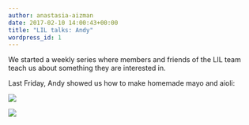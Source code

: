 ```yaml
---
author: anastasia-aizman
date: 2017-02-10 14:00:43+00:00
title: "LIL talks: Andy"
wordpress_id: 1
---
```


We started a weekly series where members and friends of the LIL team teach us about something they are interested in.

Last Friday, Andy showed us how to make homemade mayo and aioli:

![](https://librarylab.law.harvard.edu/blog/wp-content/uploads/2017/02/IMG_20170203_141400.jpg)

![](https://librarylab.law.harvard.edu/blog/wp-content/uploads/2017/02/IMG_20170203_140431.jpg)
